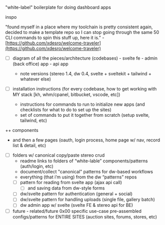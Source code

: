 "white-label" boilerplate for doing dashboard apps


inspo

"found myself in a place where my toolchain is pretty consistent again, decided to make a template repo so I can stop going through the same 50 CLI commands to spin this stuff up, here it is." - [https://github.com/xdesro/welcome-traveler](https://github.com/xdesro/welcome-traveler)


- [ ] diagram of all the pieces/architecture (codebases)
        - svelte fe
        - admin (back office) app
        - api app
    - note versions (stereo 1.4, dw 0.4, svelte + sveltekit + tailwind + whatever else)

- [ ] installation instructions (for every codebase, how to get working with MY stack [kh, whm/cpanel, bitbucket, vscode, etc])
    - instructions for commands to run to initialize new apps (and checklists for what to do to set up the sites)
    - set of commands to put it together from scratch (setup svelte, tailwind, etc)





++ components
- and then a few pages (oauth, login process, home page w/ nav, record list & detail, etc)


- [ ]  folders w/ canonical copy/paste stereo crud
    - readme links to folders of “white-lable” components/patterns (auth/login, etc)
    - document/collect "canonical" patterns for dw-based workflows
    - everything (that i’m using) from the dw “patterns” repos
    - [ ]  pattern for reading from svelte app (ajax api call)
        - [ ]  and saving data from dw-style forms
    - [ ]  dw/svelte pattern for authentication (general + social)
    - [ ]  dw/svelte pattern for handling uploads (single file, gallery batch)
    - [ ]  dw admin app w/ svelte (svelte FE & stereo api for BE)

- [ ]  future - related/future 0x00 specific use-case pre-assembled configs/patterns for ENTIRE SITES (auction sites, forums, stores, etc)
